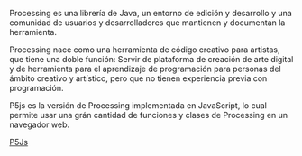 Processing es una librería de Java, un entorno de edición y desarrollo y una comunidad de usuarios y desarrolladores que mantienen y documentan la herramienta.

Processing nace como una herramienta de código creativo para artistas, que tiene una doble función: Servir de plataforma de creación de arte digital y de herramienta para el aprendizaje de programación para personas del ámbito creativo y artístico, pero que no tienen experiencia previa con programación.

P5js es la versión de Processing implementada en JavaScript, lo cual permite usar una grán cantidad de funciones y clases de Processing en un navegador web.

[P5Js](https://p5js.org/)
